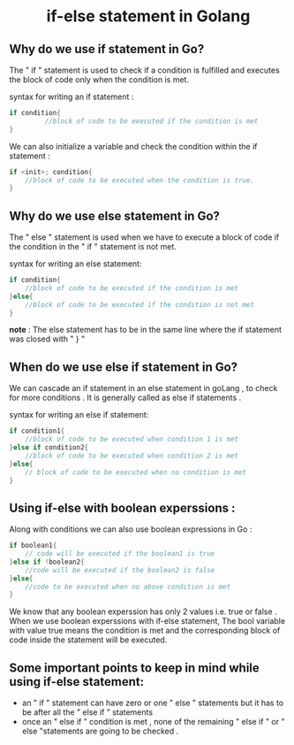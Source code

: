 <span align="center">																													
<h1>if-else statement in Golang</h1>
</span>

## Why do we use if statement in Go?
The " if " statement is used to check if a condition is fulfilled and executes the block of code only when the condition is met.

syntax for writing an if statement : 
```go
if condition{
         //block of code to be executed if the condition is met 
}
```

We can also initialize a variable and check the condition within the if statement :
```go
if <init>; condition{
	//block of code to be executed when the condition is true.
}
```

## Why do we use else statement in Go?
The " else " statement is used when we have to execute a block of code if the condition in the " if " statement is not met.

syntax for writing an else statement:
```go
if condition{
	//block of code to be executed if the condition is met
}else{
	//block of code to be executed if the condition is not met
}
```
**note** : The else statement has to be in the same line where the if statement was closed with " } "

## When do we use else if statement in Go?
We can cascade an if statement in an else statement in goLang , to check for more conditions . It is generally called as else if statements .

syntax for writing an else if statement:
```go
if condition1{
	//block of code to be executed when condition 1 is met
}else if condition2{
	//block of code to be executed when condition 2 is met
}else{
	// block of code to be executed when no condition is met
}
```

## Using if-else with boolean experssions :
Along with conditions we can also use boolean expressions in Go :
```go
if boolean1{
	// code will be executed if the boolean1 is true 
}else if !boolean2{
	//code will be executed if the boolean2 is false
}else{
	//code to be executed when no above condition is met 
}
```
We know that any boolean experssion has only 2 values i.e. true or false . When we use boolean experssions with if-else statement, The bool variable with value true means the condition is met and the corresponding block of code inside the statement will be executed.


## Some important points to keep in mind while using if-else statement:

* an " if " statement can have zero or one " else " statements but it has to be after all the " else if " statements
* once an " else if " condition is met , none of the remaining " else if " or " else "statements are going to be checked .
